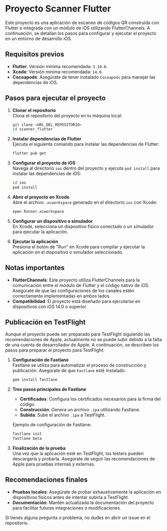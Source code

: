 # Proyecto Scanner Flutter

Este proyecto es una aplicación de escaneo de códigos QR construida con Flutter e integrada con un módulo de iOS utilizando FlutterChannels. A continuación, se detallan los pasos para configurar y ejecutar el proyecto en un entorno de desarrollo iOS.

## Requisitos previos

- **Flutter**: Versión mínima recomendada: `3.10.0`.
- **Xcode**: Versión mínima recomendada: `14.0`.
- **Cocoapods**: Asegúrate de tener instalado `Cocoapods` para manejar las dependencias de iOS.

## Pasos para ejecutar el proyecto

1. **Clonar el repositorio**  
   Clona el repositorio del proyecto en tu máquina local:

   ```bash
   git clone <URL_DEL_REPOSITORIO>
   cd scanner_flutter
   ```

2. **Instalar dependencias de Flutter**  
   Ejecuta el siguiente comando para instalar las dependencias de Flutter:

   ```bash
   flutter pub get
   ```

3. **Configurar el proyecto de iOS**  
   Navega al directorio `ios` dentro del proyecto y ejecuta `pod install` para instalar las dependencias de iOS:

   ```bash
   cd ios
   pod install
   ```

4. **Abrir el proyecto en Xcode**  
   Abre el archivo `.xcworkspace` generado en el directorio `ios` con Xcode:

   ```bash
   open Runner.xcworkspace
   ```

5. **Configurar un dispositivo o simulador**  
   En Xcode, selecciona un dispositivo físico conectado o un simulador para ejecutar la aplicación.

6. **Ejecutar la aplicación**  
   Presiona el botón de "Run" en Xcode para compilar y ejecutar la aplicación en el dispositivo o simulador seleccionado.

## Notas importantes

- **FlutterChannels**: Este proyecto utiliza FlutterChannels para la comunicación entre el módulo de Flutter y el código nativo de iOS. Asegúrate de que las configuraciones de los canales estén correctamente implementadas en ambos lados.
- **Compatibilidad**: El proyecto está diseñado para ejecutarse en dispositivos con iOS 14.0 o superior.

## Publicación en TestFlight

Aunque el proyecto puede ser preparado para TestFlight siguiendo las recomendaciones de Apple, actualmente no se puede subir debido a la falta de una cuenta de desarrollador de Apple. A continuación, se describen los pasos para preparar el proyecto para TestFlight:

1. **Configuración de Fastlane**  
   Fastlane se utiliza para automatizar el proceso de construcción y publicación. Asegúrate de que `Fastlane` esté instalado:

   ```bash
   gem install fastlane
   ```

2. **Tres pasos principales de Fastlane**

   - **Certificados**: Configura los certificados necesarios para la firma del código.
   - **Construcción**: Genera un archivo `.ipa` utilizando Fastlane.
   - **Subida**: Sube el archivo `.ipa` a TestFlight.

   Ejemplo de configuración de Fastlane:

   ```bash
   fastlane init
   fastlane beta
   ```

3. **Finalización de la prueba**  
   Una vez que la aplicación esté en TestFlight, los testers pueden descargarla y probarla. Asegúrate de seguir las recomendaciones de Apple para pruebas internas y externas.

## Recomendaciones finales

- **Pruebas locales**: Asegúrate de probar exhaustivamente la aplicación en dispositivos físicos antes de intentar subirla a TestFlight.
- **Documentación**: Mantén actualizada la documentación del proyecto para facilitar futuras integraciones o modificaciones.

Si tienes alguna pregunta o problema, no dudes en abrir un issue en el repositorio.
